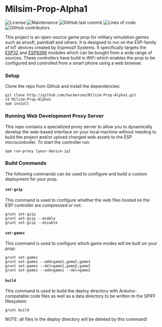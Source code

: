 # Milsim-Prop-Alpha1
![License](https://img.shields.io/github/license/hackerceo/milsim-prop-alpha) 
![Maintenance](https://img.shields.io/maintenance/yes/2021) 
![GitHub last commit](https://img.shields.io/github/last-commit/hackerceo/milsim-prop-alpha) 
![Lines of code](https://img.shields.io/tokei/lines/github/hackerceo/milsim-prop-alpha) 
![GitHub contributors](https://img.shields.io/github/contributors-anon/hackerceo/milsim-prop-alpha) 

This project is an open-source game prop for military simulation games 
such as airsoft, paintball and others.  It is designed to run on the 
ESP-family of IoT devices created by Espressif Systems.
It specifically targets the [ESP32](https://www.wikipedia.org/wiki/ESP32)
and [ESP8266](https://www.wikipedia.org/wiki/ESP8266) modules which can 
be bought from a wide range of sources.  These controllers have build in 
WiFi which enables the prop to be configured and controlled from a smart
phone using a web browser.


### Setup
Clone the repo from Github and install the dependencies:
```
git clone http://github.com/hackerceo/Milsim-Prop-Alpha1.git
cd Milsim-Prop-Alpha1
npm install
```


### Running Web Development Proxy Server
This repo contains a specialized proxy server to allow you to dynamically 
develop the web-based interface on your local machine without needing to
build the project and/or upload changed web assets to the ESP 
microcontroller.
To start the controller run:
```
npm run-proxy [your-device-ip]
```


### Build Commands
The following commands can be used to configure and build a custom 
deployment for your prop. 

#### `set-gzip`
This command is used to configure whether the web files hosted on the ESP 
controller are compressed or not:
```
grunt set-gzip
grunt set-gzip --enable
grunt set-gzip --disable
```

#### `set-games`
This command is used to configure which game modes will be built on your
prop:
```
grunt set-games
grunt set-games --add=game1,game2,game3
grunt set-games --del=game1,game2,game3
grunt set-games --add=game1 --del=game2
```

#### `build`
This command is used to build the deploy directory with Arduino-compatable
code files as well as a data directory to be written to the SPIFF filesystem:
```
grunt build
```
NOTE: all files in the deploy directory will be deleted by this command!